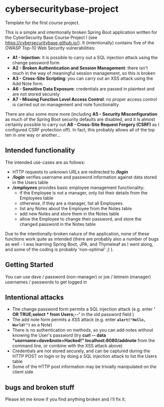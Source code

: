# cybersecuritybase-project
Template for the first course project.

This is a simple and intentionally broken Spring Boot application written for the CyberSecurity Base Course Project I (see https://cybersecuritybase.github.io/). It (intentionally) contains five of the OWASP Top-10 Web Security vulnerabilities:

* **A1 - Injection**: it is possible to carry out a SQL injection attack using the change password form
* **A2 - Broken Authentication and Session Management**: there isn't much in the way of meaningful session management, so this is broken
* **A3 - Cross-Site Scripting**: you can carry out an XSS attack using the Add Note form
* **A6 - Sensitive Data Exposure**: credentials are passed in plaintext and are not stored securely
* **A7 - Missing Function Level Access Control**: no proper access control is carried out on management and note functionality

There are also some more more (including **A5 - Security Misconfiguration** as much of the Spring Boot security defaults are disabled, and
it is almost certainly possible to carry out **A8 - Cross-Site Request Forgery (CSRF)** as I configured CSRF protection off). In fact, this
probably allows all of the top ten in one way or another...

## Intended functionality

The intended use-cases are as follows:

* HTTP requests to unknown URLs are redirected to ***/login***
* ***/login*** verifies username and password information against data stored in the Users table
* ***/employees*** provides basic employee management functionality:
  * if the Employee is not a manager, only list their details from the Employees table
  * otherwise, if they are a manager, list all Employees
  * list any Notes about the Employee from the Notes table
  * add new Notes and store them in the Notes table
  * allow the Employee to change their password, and store the changed password in the Notes table
  
Due to the intentionally-broken nature of the application, none of these functions work quite as intended (there are probably also a number of bugs as well - I was learning Spring Boot, JPA, and Thymeleaf as I went along, and some of the coding is probably 'non-optimal' ;) ). 

## Getting Started

You can use dave / password (non-manager) or joe / letmein (manager) usernames / passwords to get logged in

## Intentional attacks

* The change password form permits a SQL injection attack (e.g. enter **' OR TRUE;select * from Users;--'** in the old password field ) 
* The add note form permits a XSS attack (e.g. enter **<code>alert("Hello, World!")</code>** as a Note)
* There is no authentication on methods, so you can add notes without knowing the User's password (try **curl -- data "username=dave&amp;note=Hacked!" localhost:8080/addnote** from the command line, or combine with the XSS attack above) 
* Credentials are not stored securely, and can be captured during the HTTP POST on login or by doing a SQL injection attack to list the Users table
* Some of the HTTP post information may be trivially manipulated on the client side

## bugs and broken stuff

Please let me know if you find anything broken and i'll fix it. 